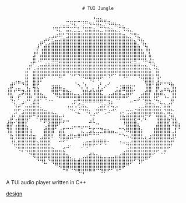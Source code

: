 <div align="center">

    # TUI Jungle

</div>

<pre>
⠀⠀⠀⠀⠀⠀⠀⠀⠀⠀⠀⠀⠀⠀⠀⠀⣀⣀⣀⣀⣀⣀⠀⠘⣶⣦⣤⣀⠀⠀⠀⠀⠀⠀⠀⠀⠀⠀⠀⠀⠀⠀⠀⠀⠀⠀⠀
⠀⠀⠀⠀⠀⠀⠀⠀⠀⠀⠀⠀⢀⣀⣠⣤⣤⣙⣧⡀⢬⣉⣙⠓⠿⣦⣌⡙⠛⠷⣦⣄⠀⠀⠀⠀⠀⠀⠀⠀⠀⠀⠀⠀⠀⠀⠀
⠀⠀⠀⠀⠀⠀⠀⠀⠀⠀⠀⠀⠈⠙⣧⡀⣶⣦⣤⣥⣌⣿⣿⣿⣶⣤⣸⣿⣷⣦⣄⠙⠻⣦⣀⠀⠀⠀⠀⠀⠀⠀⠀⠀⠀⠀⠀
⠀⠀⠀⠀⠀⠀⠀⠀⠀⠀⢀⣠⡴⠞⢛⣁⣼⣿⣿⣿⣿⣿⣿⣿⣿⣿⣿⣿⣿⣿⣿⣿⣦⣌⠙⣧⡀⠀⠀⠀⠀⠀⠀⠀⠀⠀⠀
⠀⠀⠀⠀⠀⠀⠀⠀⢀⡶⢋⣡⣶⣿⣿⣿⣿⣿⣿⣿⣿⣿⣿⣿⣿⣿⣿⣿⣿⣿⣿⣿⣿⣿⣷⡈⢻⡄⠀⠀⠀⠀⠀⠀⠀⠀⠀
⠀⠀⠀⠀⠀⠀⠀⠀⡞⢠⣿⣿⣿⣿⣿⣿⣿⣿⣿⣿⣿⣿⣿⣿⣿⣿⣿⣿⣿⣿⣿⣿⣿⣿⣿⣿⡄⢹⡄⠀⠀⠀⠀⠀⠀⠀⠀
⠀⠀⠀⠀⠀⠀⠀⣸⠃⣼⣿⣿⣿⣿⣿⣿⣿⣿⣿⣿⣿⣿⣿⣿⣿⣿⣿⣿⣿⣿⣿⣿⣿⣿⣿⣿⣿⡄⣧⠀⠀⠀⠀⠀⠀⠀⠀
⠀⠀⠀⠀⠀⠀⢀⣿⠠⠟⠛⠛⠿⠿⣿⣿⣿⣿⣿⣿⣿⣿⣿⣿⣿⣿⣿⣿⣿⣿⣿⣿⣿⡿⠿⠛⠻⠧⣼⡆⠀⠀⠀⠀⠀⠀⠀
⠀⠀⠀⠀⠀⢀⡾⠁⣠⣶⣾⣿⣿⣿⣿⣿⣿⣿⣿⣿⣿⣿⣿⣿⣿⣿⣿⣿⣿⣿⣿⣿⣿⣿⣿⣿⣶⣦⡈⢻⡄⠀⠀⠀⠀⠀⠀
⠀⠀⠀⠀⠀⣾⠁⣾⣿⣿⣿⣿⣿⣿⣿⣿⠿⣿⣿⣿⣿⣿⣿⣿⣿⣿⣿⣿⣿⡿⣿⣿⣿⣿⣿⣿⣿⣿⣿⡀⣿⠀⠀⠀⠀⠀⠀
⠀⠀⠀⠀⠀⣿⠀⣿⣿⡿⠋⠉⠉⠉⠛⠉⠀⠈⠁⠈⠛⠿⢿⡿⢿⠟⠉⠘⠁⠀⠉⠙⠋⠉⠉⠙⢿⣿⣿⡇⢹⠂⠀⠀⠀⠀⠀
⠀⣴⠞⠛⠲⣿⠀⣿⡿⠁⠀⠀⣀⣀⡀⠀⠀⠀⠐⢄⠐⡄⠀⠁⢀⠆⢀⠔⠀⠀⢀⣀⣀⣀⡀⠀⠀⢻⣿⠇⣾⠖⠒⠲⣦⠀⠀
⢰⡏⡴⠶⢤⣸⡆⢹⣷⠀⠀⠀⣾⣿⠿⣶⣄⡀⠀⠀⢣⣼⣠⣆⣼⡴⠁⠀⠀⣨⣴⠿⣿⣷⠄⠀⠀⣸⣿⠀⡟⣠⠶⢦⣸⡇⠀
⠘⣧⠀⡴⠋⢻⣧⠘⣿⣷⣄⠀⠈⠻⣷⣿⣿⣿⣶⣦⣾⣿⣿⣿⣿⣷⣤⣴⣾⣿⣿⣶⡿⠋⠀⢀⣾⣿⡇⢸⡿⠛⢢⡀⢸⡇⠀
⠀⠹⡆⠁⣠⠜⠃⣼⣿⠁⠈⠐⠂⠀⠀⠀⠀⢀⡶⢛⠻⠿⠿⠿⠿⠿⠛⢶⡄⠈⠁⠀⠀⠤⠒⠋⠈⢿⣷⡈⠳⣄⡀⢀⡿⠀⠀
⠀⠀⣹⣞⠁⣶⣾⣿⣿⣄⠀⠀⠀⠀⠀⠀⠰⣾⠰⢩⣿⣦⠀⠀⣠⣾⣏⠏⢳⡴⠀⠀⠀⠀⢀⣠⣤⣿⣿⣿⣶⡌⣿⣿⡁⠀⠀
⠀⢀⡽⢁⣼⣿⣿⣿⣿⣿⣿⣶⣦⣄⠀⡀⠀⠈⠑⠦⠈⠙⢇⣠⠟⠉⠠⠚⠉⠀⢰⡂⣩⣽⣶⣿⣿⣿⣿⠻⣿⣷⣌⢿⣍⠀⠀
⢀⡾⢡⣾⣿⣿⠋⠀⠋⡿⣿⣿⣿⣿⣿⣁⣀⠀⠀⠀⠀⠀⢀⡆⠀⠀⠀⠀⠀⠀⠸⢿⣿⣿⣟⠿⡙⠆⠁⠀⢹⣿⣿⣦⢻⣆⠀
⣾⡟⢡⣿⣿⣇⠀⠀⠀⠀⢁⣾⣿⡿⠋⠁⠀⢀⣀⣀⣀⣀⡉⠉⠒⠀⠀⠀⠀⠀⠀⠘⣿⣿⣿⣆⠀⠀⠀⠀⣼⣿⣿⣧⠸⣿⡆
⢹⡇⢸⣿⣿⣿⢰⠀⠀⠀⣾⣿⣿⠁⣴⡏⠉⠉⠀⠀⣅⢀⣩⣏⣉⣙⣶⣦⣤⣀⠉⠑⠿⣿⣿⣿⡆⠀⠀⢸⣿⣿⣿⣿⢀⡇⠁
⠀⣷⢸⣿⣿⣿⣾⣶⠀⣠⣿⣿⠇⠀⢿⣿⣴⣿⠶⠿⠛⠛⠉⠉⠉⠀⠀⠀⠀⠀⠉⠑⠢⢼⣿⣿⣇⡄⣰⣿⣿⣿⣿⣿⣸⠇⠀
⠀⠸⣧⣿⣿⣿⣿⣿⣦⣿⣿⣿⠀⠀⠚⠋⠁⠀⠀⠀⢠⣴⣶⣿⡿⡿⢿⠂⠀⠀⠰⠤⣤⣼⣿⣿⣿⣿⣿⣿⣿⣿⣿⣷⡟⠀⠀
⠀⠀⠙⢿⡿⣿⣿⣿⣿⣿⣿⣿⣦⣀⣀⡴⠚⠁⠀⠀⠊⠙⠉⠁⠀⠀⠀⠀⠀⠀⠀⠀⣨⣿⣿⣿⣿⣿⣿⣿⣿⠿⣿⠟⠁⠀⠀
⠀⠀⠀⠀⠁⠈⠻⣿⣿⣿⣿⣿⣿⣿⣿⣿⣄⠀⠀⠀⠀⢀⣴⣦⣄⡀⠀⠀⠀⣀⣠⣾⣿⣿⣿⣿⣿⣿⣿⠟⠁⠐⠋⠀⠀⠀⠀
⠀⠀⠀⠀⠀⠀⠀⠈⠻⢿⡏⠻⣿⣿⣿⣿⣿⣷⣦⣴⣾⣿⣿⣿⣿⣿⣿⣿⣿⣿⣿⣿⣿⣿⠟⢻⡿⠛⠁⠀⠀⠀⠀⠀⠀⠀⠀
⠀⠀⠀⠀⠀⠀⠀⠀⠀⠀⠉⠀⠈⠛⢿⣿⣿⣿⣿⣿⣿⣿⣿⣿⣿⣿⣿⣿⣿⣿⣿⡿⠛⠁⠀⠈⠀⠀⠀⠀⠀⠀⠀⠀⠀⠀⠀
⠀⠀⠀⠀⠀⠀⠀⠀⠀⠀⠀⠀⠀⠀⠀⠉⠃⠈⠙⠻⢿⠛⠛⠛⠉⠹⠟⠋⠁⠘⠉⠀⠀⠀⠀⠀⠀⠀⠀⠀⠀⠀⠀⠀⠀⠀⠀
</pre>

A TUI audio player written in C++ 

[design](docs/design.md)
